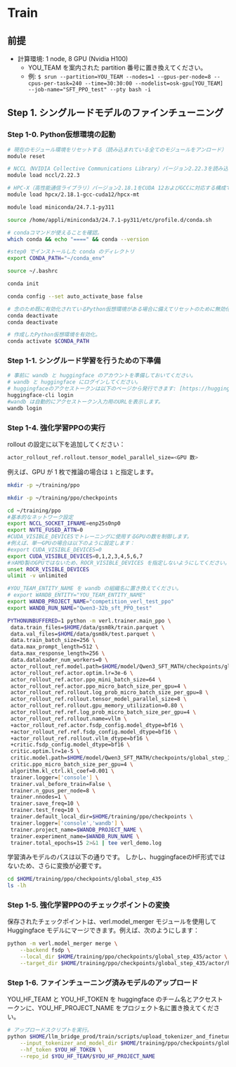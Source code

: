 # Train

## 前提

* 計算環境:  1 node, 8 GPU (Nvidia H100)
  * YOU_TEAM を案内された partition 番号に置き換えてください。
  * 例: `$ srun --partition=YOU_TEAM --nodes=1 --gpus-per-node=8 --cpus-per-task=240 --time=30:30:00 --nodelist=osk-gpu[YOU_TEAM] --job-name="SFT_PPO_test" --pty bash -i`



## Step 1. シングルードモデルのファインチューニング

### Step 1-0.  Python仮想環境の起動

``` sh
# 現在のモジュール環境をリセットする（読み込まれている全てのモジュールをアンロード）
module reset

# NCCL（NVIDIA Collective Communications Library）バージョン2.22.3を読み込む
module load nccl/2.22.3

# HPC-X（高性能通信ライブラリ）バージョン2.18.1をCUDA 12およびGCCに対応する構成で読み込む
module load hpcx/2.18.1-gcc-cuda12/hpcx-mt

module load miniconda/24.7.1-py311

source /home/appli/miniconda3/24.7.1-py311/etc/profile.d/conda.sh

# condaコマンドが使えることを確認。
which conda && echo "====" && conda --version

#step0 でインストールした conda のディレクトリ
export CONDA_PATH="~/conda_env"

source ~/.bashrc

conda init

conda config --set auto_activate_base false

# 念のため既に有効化されているPython仮想環境がある場合に備えてリセットのために無効化する。
conda deactivate
conda deactivate

# 作成したPython仮想環境を有効化。
conda activate $CONDA_PATH

```

### Step 1-1. シングルード学習を行うための下準備
``` sh
# 事前に wandb と huggingface のアカウントを準備しておいてください。
# wandb と huggingface にログインしてください。
# huggingfaceのアクセストークンは以下のページから発行できます: [https://huggingface.co/settings/tokens](https://huggingface.co/settings/tokens)
huggingface-cli login
#wandb は自動的にアクセストークン入力用のURLを表示します。
wandb login
```

### Step 1-4. 強化学習PPOの実行

rollout の設定に以下を追加してください：

```sh
actor_rollout_ref.rollout.tensor_model_parallel_size=<GPU 数>
```

例えば、GPU が 1 枚で推論の場合は `1` と指定します。

``` sh
mkdir -p ~/training/ppo

mkdir -p ~/training/ppo/checkpoints

cd ~/training/ppo
#基本的なネットワーク設定
export NCCL_SOCKET_IFNAME=enp25s0np0
export NVTE_FUSED_ATTN=0
#CUDA_VISIBLE_DEVICESでトレーニングに使用するGPUの数を制御します。
#例えば、単一GPUの場合は以下のように設定します：
#export CUDA_VISIBLE_DEVICES=0
export CUDA_VISIBLE_DEVICES=0,1,2,3,4,5,6,7
#※AMD製のGPUではないため、ROCR_VISIBLE_DEVICES を指定しないようにしてください。指定するとエラーになります。
unset ROCR_VISIBLE_DEVICES
ulimit -v unlimited

#YOU_TEAM_ENTITY_NAME を wandb の組織名に置き換えてください。
# export WANDB_ENTITY="YOU_TEAM_ENTITY_NAME"
export WANDB_PROJECT_NAME="competition_verl_test_ppo"
export WANDB_RUN_NAME="Qwen3-32b_sft_PPO_test"

PYTHONUNBUFFERED=1 python -m verl.trainer.main_ppo \
 data.train_files=$HOME/data/gsm8k/train.parquet \
 data.val_files=$HOME/data/gsm8k/test.parquet \
 data.train_batch_size=256 \
 data.max_prompt_length=512 \
 data.max_response_length=256 \
 data.dataloader_num_workers=0 \
 actor_rollout_ref.model.path=$HOME/model/Qwen3_SFT_MATH/checkpoints/global_step_116/huggingface \
 actor_rollout_ref.actor.optim.lr=3e-6 \
 actor_rollout_ref.actor.ppo_mini_batch_size=64 \
 actor_rollout_ref.actor.ppo_micro_batch_size_per_gpu=4 \
 actor_rollout_ref.rollout.log_prob_micro_batch_size_per_gpu=8 \
 actor_rollout_ref.rollout.tensor_model_parallel_size=8 \
 actor_rollout_ref.rollout.gpu_memory_utilization=0.80 \
 actor_rollout_ref.ref.log_prob_micro_batch_size_per_gpu=4 \
 actor_rollout_ref.rollout.name=vllm \
 +actor_rollout_ref.actor.fsdp_config.model_dtype=bf16 \
 +actor_rollout_ref.ref.fsdp_config.model_dtype=bf16 \
 +actor_rollout_ref.rollout.vllm_dtype=bf16 \
 +critic.fsdp_config.model_dtype=bf16 \
 critic.optim.lr=1e-5 \
 critic.model.path=$HOME/model/Qwen3_SFT_MATH/checkpoints/global_step_116/huggingface \
 critic.ppo_micro_batch_size_per_gpu=4 \
 algorithm.kl_ctrl.kl_coef=0.001 \
 trainer.logger=['console'] \
 trainer.val_before_train=False \
 trainer.n_gpus_per_node=8 \
 trainer.nnodes=1 \
 trainer.save_freq=10 \
 trainer.test_freq=10 \
 trainer.default_local_dir=$HOME/training/ppo/checkpoints \
 trainer.logger=['console','wandb'] \
 trainer.project_name=$WANDB_PROJECT_NAME \
 trainer.experiment_name=$WANDB_RUN_NAME \
 trainer.total_epochs=15 2>&1 | tee verl_demo.log


```
学習済みモデルのパスは以下の通りです。
しかし、huggingfaceのHF形式ではないため、さらに変換が必要です。
```sh
cd $HOME/training/ppo/checkpoints/global_step_435
ls -lh
```

### Step 1-5. 強化学習PPOのチェックポイントの変換

保存されたチェックポイントは、verl.model_merger モジュールを使用して Huggingface モデルにマージできます。例えば、次のようにします：
```sh
python -m verl.model_merger merge \
    --backend fsdp \
    --local_dir $HOME/training/ppo/checkpoints/global_step_435/actor \
    --target_dir $HOME/training/ppo/checkpoints/global_step_435/actor/huggingface
```

### Step 1-6. ファインチューニング済みモデルのアップロード
YOU_HF_TEAM と YOU_HF_TOKEN を huggingface のチーム名とアクセストークンに、YOU_HF_PROJECT_NAME をプロジェクト名に置き換えてください。

```sh
# アップロードスクリプトを実行。
python $HOME/llm_bridge_prod/train/scripts/upload_tokenizer_and_finetuned_model_to_huggingface_hub.py \
    --input_tokenizer_and_model_dir $HOME/training/ppo/checkpoints/global_step_435/actor/huggingface \
    --hf_token $YOU_HF_TOKEN \
    --repo_id $YOU_HF_TEAM/$YOU_HF_PROJECT_NAME
```